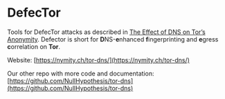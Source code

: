 # DefecTor
Tools for DefecTor attacks as described in
[The Effect of DNS on Tor’s Anonymity](arxiv.org/abs/1609.08187).
Defector is short for **D**NS-**e**nhanced **f**ingerprinting and **e**gress
**c**orrelation on **Tor**.

Website: [https://nymity.ch/tor-dns/](https://nymity.ch/tor-dns/)

Our other repo with more code and documentation: [https://github.com/NullHypothesis/tor-dns](https://github.com/NullHypothesis/tor-dns)
